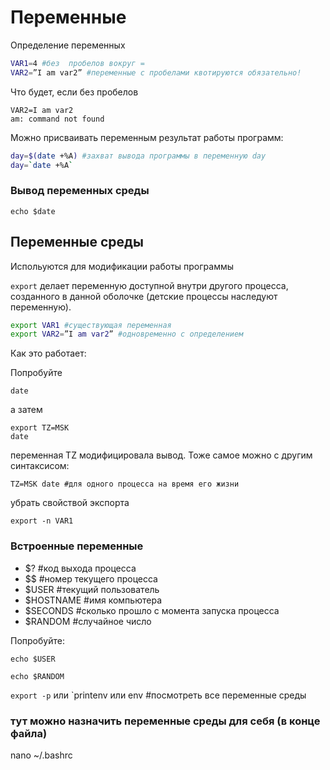 # Переменные 

Определение переменных

```bash
VAR1=4 #без  пробелов вокруг =
VAR2=”I am var2” #переменные с пробелами квотируются обязательно!
```

Что будет, если без пробелов

```
VAR2=I am var2
am: command not found
```

Можно присваивать переменным результат работы программ:

```bash
day=$(date +%A) #захват вывода программы в переменную day
day=`date +%A`
```

### Вывод переменных среды


`echo $date`

## Переменные среды

Испольуются для модификации работы программы

`export` делает переменную доступной внутри другого процесса, созданного в данной оболочке (детские процессы наследуют переменную). 

```bash
export VAR1 #существующая переменная
export VAR2=”I am var2” #одновременно с определением
```

Как это работает:

Попробуйте

`date`

а затем

```
export TZ=MSK
date
```

переменная TZ модифицировала вывод. Тоже самое можно с другим синтаксисом:

```
TZ=MSK date #для одного процесса на время его жизни
```

убрать свойствой экспорта
```
export -n VAR1
```

### Встроенные переменные

* $? #код выхода процесса
* $$ #номер текущего  процесса
* $USER #текущий пользователь
* $HOSTNAME #имя компьютера
* $SECONDS #сколько прошло с момента запуска процесса
* $RANDOM #случайное число

Попробуйте:

`echo $USER`

`echo $RANDOM`


`export -p` или `printenv или env #посмотреть все переменные среды

### тут можно назначить переменные среды для себя (в конце файла)
nano ~/.bashrc

